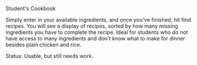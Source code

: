 Student's Cookbook

Simply enter in your available ingredients, and once you've finished, hit find recipes. You will see a display of recipes, sorted by how many missing ingredients you have to complete the recipe.
Ideal for students who do not have access to many ingredients and don't know what to make for dinner besides plain chicken and rice.

Status: Usable, but still needs work.

